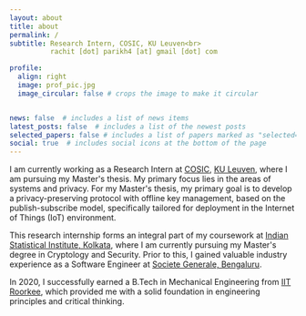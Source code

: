 ```yaml
---
layout: about
title: about
permalink: /
subtitle: Research Intern, COSIC, KU Leuven<br>
          rachit [dot] parikh4 [at] gmail [dot] com

profile:
  align: right
  image: prof_pic.jpg
  image_circular: false # crops the image to make it circular


news: false  # includes a list of news items
latest_posts: false  # includes a list of the newest posts
selected_papers: false # includes a list of papers marked as "selected={true}"
social: true  # includes social icons at the bottom of the page
---
```


I am currently working as a Research Intern at [COSIC](https://www.esat.kuleuven.be/cosic/), [KU Leuven](https://www.kuleuven.be/kuleuven), where I am pursuing my Master's thesis. My primary focus lies in the areas of systems and privacy. For my Master's thesis, my primary goal is to develop a privacy-preserving protocol with offline key management, based on the publish-subscribe model, specifically tailored for deployment in the Internet of Things (IoT) environment. 

This research internship forms an integral part of my coursework at [Indian Statistical Institute, Kolkata](https://www.isical.ac.in/), where I am currently pursuing my Master's degree in Cryptology and Security. Prior to this, I gained valuable industry experience as a Software Engineer at [Societe Generale, Bengaluru](https://globalsolutioncenter.societegenerale.in/en/). 

In 2020, I successfully earned a B.Tech in Mechanical Engineering from [IIT Roorkee](https://www.iitr.ac.in/), which provided me with a solid foundation in engineering principles and critical thinking. 
